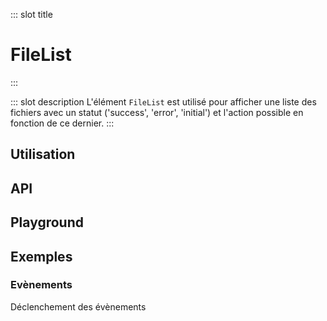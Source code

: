 ::: slot title
# FileList
:::

::: slot description
L'élément `FileList` est utilisé pour afficher une liste des fichiers avec un statut ('success', 'error', 'initial') et l'action possible en fonction de ce dernier.
:::

## Utilisation

<DocExample
  eager
  file="patterns/file-list/examples/file-list"
/>

## API

<DocApi
	:value="['FileList']"
	:api="{
		FileList: {
			props: [
				{
					name: 'showViewBtn',
					defaultValue: 'false',
					type: 'boolean',
					description: 'Affichez le bouton `afficher le fichier` pour les fichiers avec le statut `success`'
				},
				{
					name: 'files',
					required: 'true',
					type: 'FileItem[]',
					description: 'La liste des fichiers à afficher'
				},
				{
					name: 'hideListDivider',
					defaultValue: 'false',
					type: 'boolean',
					description: 'Ne pas afficher le séparateur sur le dernier élément'
				}
			],
			events: [
				{
					name: 'retry',
					description: 'Événement émis lorsque l\'utilisateur clique sur le bouton d\'action \'réessayer\' (visible quand le statut est `error`)',
					value: 'fileId: number'
				},
				{
					name: 'view-file',
					description: 'Événement émis lorsque l\'utilisateur clique sur le bouton pour voir le fichier (visible quand le statut est `success` et qu\'il y a la props `showVienwBtn`)',
					value: 'file: FileItem'
				},
				{
					name: 'delete-file',
					description: 'Événement émis lorsque l\'utilisateur clique sur le bouton pour supprimer le fichier (visible quand le statut est `success`)',
					value: 'fileId: number'
				}
			]
		}
	}"
/>

## Playground

<DocExample file="patterns/file-list/examples/file-list-playground" />

## Exemples

### Evènements

Déclenchement des évènements

<DocExample file="patterns/file-list/examples/file-list-events" />